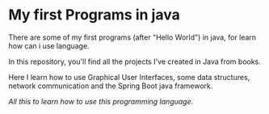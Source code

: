 # My first Programs in java

There are some of my first programs (after "Hello World") in java, for learn how can i use language.

In this repository, you'll find all the projects I've created in Java from books.

Here I learn how to use Graphical User Interfaces, some data structures, network communication and the Spring Boot java framework.

 *All this to learn how to use this programming language.*